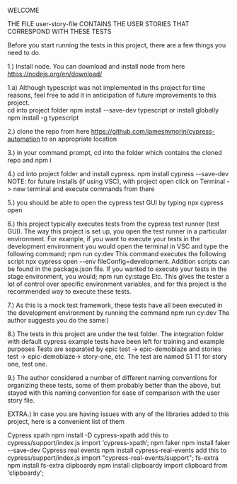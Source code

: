 WELCOME

THE FILE user-story-file CONTAINS THE USER STORIES THAT CORRESPOND WITH THESE TESTS

Before you start running the tests in this project, there are a few things you need to do. 

1.) Install node. 
    You can download and install node from here https://nodejs.org/en/download/

1.a) Although typescript was not implemented in ths project for time reasons, feel free to add it in anticipation of future improvements to this project.  
    cd into project folder
    npm install --save-dev typescript
    or install globally
    npm install -g typescript

2.) clone the repo from here https://github.com/jamesmmorin/cypress-automation to an appropriate location

3.) in your command prompt, cd into the folder which contains the cloned repo and 
    npm i

4.) cd into project folder and install cypress. 
    npm install cypress --save-dev
NOTE: for future installs (if using VSC), with project open click on Terminal -> new terminal and execute commands from there

5.) you should be able to open the cypress test GUI by typing npx cypress open

6.) this project typically executes tests from the cypress test runner (test GUI). The way this project is set up, you open the test runner in a particular environment. For example, if you want to execute your tests in the development environment you would open the terminal in VSC and type the following command;
    npm run cy:dev
This command executes the following script npx cypress open --env fileConfig=development. Addition scripts can be found in the 
package.json file. 
If you wanted to execute your tests in the stage environment, you would;
    npm run cy:stage
Etc. This gives the tester a lot of control over specific environment variables, and for this project is the recommended way to execute these tests. 

7.) As this is a mock test framework, these tests have all been executed in the development environment by running the command
    npm run cy:dev
The author suggests you do the same:)

8.) The tests in this project are under the test folder. 
    The integration folder with default cypress example tests have been left for training and example purposes
Tests are separated by epic 
    test -> epic-demoblaze 
and stories 
    test -> epic-demoblaze-> story-one, etc. 
The test are named S1 T1 for story one, test one. 

9.) The author considered a number of different naming conventions for organizing these tests, some of them probably better than the above, but stayed with this naming convention for ease of comparison with the user story file. 

EXTRA.) In case you are having issues with any of the libraries added to this project, here is a convenient list of them

Cypress xpath
    npm install -D cypress-xpath
    add this to cypress/support/index.js
    import ‘cypress-xpath’;
npm faker
    npm install faker --save-dev
Cypress real events
    npm install cypress-real-events
    add this to cypress/support/index.js
    import "cypress-real-events/support";
fs-extra
    npm install fs-extra
clipboardy
    npm install clipboardy
    import clipboard from 'clipboardy';


